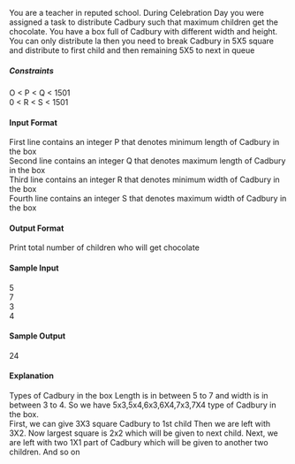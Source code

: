 You are a teacher in reputed school. During Celebration Day you were assigned a task to distribute Cadbury such that maximum children get the chocolate. You have a box full of Cadbury with different width and height. You can only distribute la then you need to break Cadbury in 5X5 square and distribute to first child and then remaining 5X5 to next in queue

##### Constraints 

O < P < Q < 1501  
0 < R < S < 1501

#### Input Format 

First line contains an integer P that denotes minimum length of Cadbury in the box  
Second line contains an integer Q that denotes maximum length of Cadbury in the box  
Third line contains an integer R that denotes minimum width of Cadbury in the box  
Fourth line contains an integer S that denotes maximum width of Cadbury in the box

#### Output Format

Print total number of children who will get chocolate 

#### Sample Input

5  
7  
3  
4

#### Sample Output

24

#### Explanation

Types of Cadbury in the box Length is in between 5 to 7 and width is in between 3 to 4. So we have 5x3,5x4,6x3,6X4,7x3,7X4 type of Cadbury in the box.  
First, we can give 3X3 square Cadbury to 1st child Then we are left with 3X2. Now largest square is 2x2 which will be given to next child. Next, we are left with two 1X1 part of Cadbury which will be given to another two children. And so on

